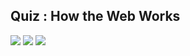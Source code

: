 ## Quiz : How the Web Works

![](/C1-Introduction-to-front-end-development/Module1/q-How-the-web-works/ss1.png)
![](/C1-Introduction-to-front-end-development/Module1/q-How-the-web-works/ss2.png)
![](/C1-Introduction-to-front-end-development/Module1/q-How-the-web-works/ss3.png)